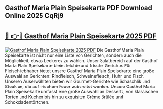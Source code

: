 ## Gasthof Maria Plain Speisekarte PDF Download Online 2025 CqRj9

# <h2><a href="http://gcau8kn.nevu.top/?p=Gasthof+Maria+Plain+Speisekarte">🔗 👉🔴 Gasthof Maria Plain Speisekarte 2025 PDF</a></h2>

[![Gasthof Maria Plain Speisekarte 2025 PDF](https://i.imgur.com/dBaPXMq.png)](http://gcau8kn.nevu.top/?p=Gasthof+Maria+Plain+Speisekarte)
Die Gasthof Maria Plain Speisekarte ist nicht nur eine Liste von Gerichten, sondern auch die Möglichkeit, etwas Leckeres zu wählen. Unser Salatbereich auf der Gasthof Maria Plain Speisekarte bietet leichte und frische Gerichte. Für Fleischliebhaber bietet unsere Gasthof Maria Plain Speisekarte eine große Auswahl an Gerichten: Rindfleisch, Schweinefleisch, Huhn und Fisch. Unseren Auserwählten bieten wir Gourmet-Gerichte wie Schaschlik und Steak an, die auf frischem Feuer zubereitet werden. Unsere Gasthof Maria Plain Speisekarte umfasst eine große Auswahl an Desserts, von klassischen Torten und Kuchen bis hin zu exquisiten Crème Brûlée und Schokoladentörtchen.
